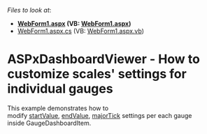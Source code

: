 <!-- default file list -->
*Files to look at*:

* **[WebForm1.aspx](./CS/WebForm1.aspx) (VB: [WebForm1.aspx](./VB/WebForm1.aspx))**
* [WebForm1.aspx.cs](./CS/WebForm1.aspx.cs) (VB: [WebForm1.aspx.vb](./VB/WebForm1.aspx.vb))
<!-- default file list end -->
# ASPxDashboardViewer - How to customize scales' settings for individual gauges


This example demonstrates how to modify <a href="http://js.devexpress.com/Documentation/ApiReference/Data_Visualization_Widgets/dxCircularGauge/Configuration/scale/?version=15_2#startValue">startValue</a>, <a href="http://js.devexpress.com/Documentation/ApiReference/Data_Visualization_Widgets/dxCircularGauge/Configuration/scale/?version=15_2#endValue">endValue</a>, <a href="http://js.devexpress.com/Documentation/ApiReference/Data_Visualization_Widgets/dxCircularGauge/Configuration/scale/minorTick/?version=15_2">majorTick</a> settings per each gauge inside GaugeDashboardItem.

<br/>


